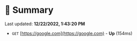 # 📖 Summary
Last updated: **12/22/2022, 1:43:20 PM**

- `GET` [https://google.com](https://google.com) - **Up** (154ms)
